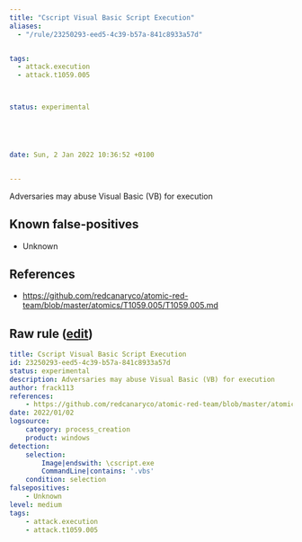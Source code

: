 ```yaml
---
title: "Cscript Visual Basic Script Execution"
aliases:
  - "/rule/23250293-eed5-4c39-b57a-841c8933a57d"


tags:
  - attack.execution
  - attack.t1059.005



status: experimental





date: Sun, 2 Jan 2022 10:36:52 +0100


---
```


Adversaries may abuse Visual Basic (VB) for execution

<!--more-->


## Known false-positives

* Unknown



## References

* https://github.com/redcanaryco/atomic-red-team/blob/master/atomics/T1059.005/T1059.005.md


## Raw rule ([edit](https://github.com/SigmaHQ/sigma/edit/master/rules/windows/process_creation/proc_creation_win_susp_cscript_vbs.yml))
```yaml
title: Cscript Visual Basic Script Execution
id: 23250293-eed5-4c39-b57a-841c8933a57d
status: experimental
description: Adversaries may abuse Visual Basic (VB) for execution
author: frack113
references:
    - https://github.com/redcanaryco/atomic-red-team/blob/master/atomics/T1059.005/T1059.005.md
date: 2022/01/02
logsource:
    category: process_creation
    product: windows
detection:
    selection:
        Image|endswith: \cscript.exe
        CommandLine|contains: '.vbs'
    condition: selection
falsepositives:
    - Unknown
level: medium
tags:
    - attack.execution
    - attack.t1059.005

```
